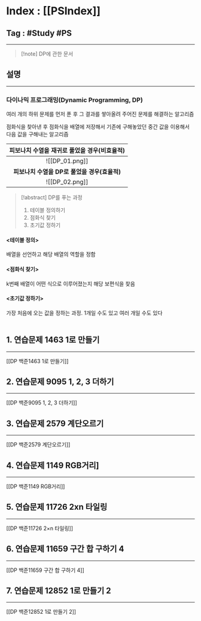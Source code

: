 # Index : [[PSIndex]]
## Tag : #Study #PS
---

> [!note] DP에 관한 문서

## 설명
---
### 다이나믹 프로그래밍(Dynamic Programming, DP)
여러 개의 하위 문제를 먼저 푼 후 그 결과를 쌓아올려 주어진 문제를 해결하는 알고리즘

점화식을 찾아낸 후 점화식을 배열에 저장해서 기존에 구해놓았던 중간 값을 이용해서 다음 값을 구해내는 알고리즘

| 피보나치 수열을 재귀로 풀었을 경우(비효율적) |
|:--------------------------------------------:|
|                ![[DP_01.png]]                |
| **피보나치 수열을 DP로 풀었을 경우(효율적)**                                             |
|![[DP_02.png]]   |

> [!abstract] DP를 푸는 과정
> 1. 테이블 정의하기
> 2. 점화식 찾기
> 3. 초기값 정하기

#### <테이블 정의>
배열을 선언하고 해당 배열의 역할을 정함

#### <점화식 찾기>
k번째 배열이 어떤 식으로 이루어졌는지 해당 보편식을 찾음

#### <초기값 정하기>
가장 처음에 오는 값을 정하는 과정. 1개일 수도 있고 여러 개일 수도 있다
   
   
## 1. 연습문제 1463 1로 만들기
---
[[DP 백준1463 1로 만들기]]
   
## 2. 연습문제 9095 1, 2, 3 더하기
---
[[DP 백준9095 1, 2, 3 더하기]]
   
## 3. 연습문제 2579 계단오르기
---
[[DP 백준2579 계단오르기]]
   
## 4. 연습문제 1149 RGB거리]
---
[[DP 백준1149 RGB거리]]
   
## 5. 연습문제 11726 2xn 타일링
---
[[DP 백준11726 2×n 타일링]]
   
## 6. 연습문제 11659 구간 합 구하기 4
---
[[DP 백준11659 구간 합 구하기 4]]
   
## 7. 연습문제 12852 1로 만들기 2
---
[[DP 백준12852 1로 만들기 2]]